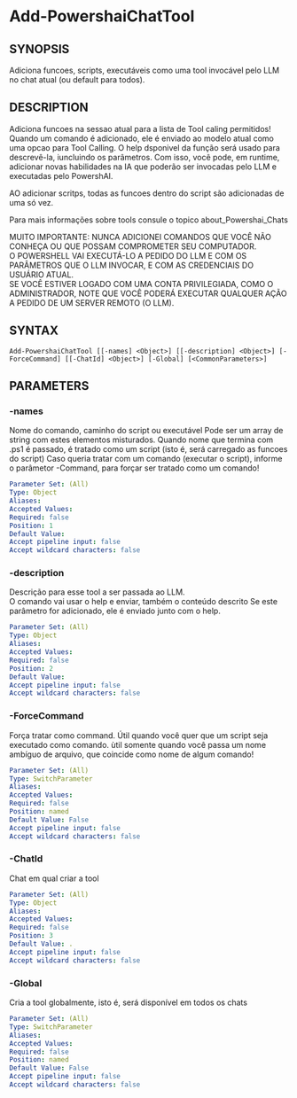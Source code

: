 ﻿---
external help file: powershai-help.xml
schema: 2.0.0
powershai: true
---

# Add-PowershaiChatTool

## SYNOPSIS <!--!= @#Synop !-->
Adiciona funcoes, scripts, executáveis como uma tool invocável pelo LLM no chat atual (ou default para todos).

## DESCRIPTION <!--!= @#Desc !-->
Adiciona funcoes na sessao atual para a lista de Tool caling permitidos!
Quando um comando é adicionado, ele é enviado ao modelo atual como uma opcao para Tool Calling.
O help dsponivel da função será usado para descrevê-la, iuncluindo os parâmetros.
Com isso, você pode, em runtime, adicionar novas habilidades na IA que poderão ser invocadas pelo LLM e executadas pelo PowershAI.  

AO adicionar scritps, todas as funcoes dentro do script são adicionadas de uma só vez.

Para mais informações sobre tools consule o topico about_Powershai_Chats

MUITO IMPORTANTE: 
NUNCA ADICIONEI COMANDOS QUE VOCÊ NÃO CONHEÇA OU QUE POSSAM COMPROMETER SEU COMPUTADOR.  
O POWERSHELL VAI EXECUTÁ-LO A PEDIDO DO LLM E COM OS PARÂMETROS QUE O LLM INVOCAR, E COM AS CREDENCIAIS DO USUÁRIO ATUAL.  
SE VOCÊ ESTIVER LOGADO COM UMA CONTA PRIVILEGIADA, COMO O ADMINISTRADOR, NOTE QUE VOCÊ PODERÁ EXECUTAR QUALQUER AÇÃO A PEDIDO DE UM SERVER REMOTO (O LLM).

## SYNTAX <!--!= @#Syntax !-->

```
Add-PowershaiChatTool [[-names] <Object>] [[-description] <Object>] [-ForceCommand] [[-ChatId] <Object>] [-Global] [<CommonParameters>]
```

## PARAMETERS <!--!= @#Params !-->

### -names
Nome do comando, caminho do script ou executável
Pode ser um array de string com estes elementos misturados.
Quando nome que termina com .ps1 é passado, é tratado como um script (isto é, será carregado as funcoes do script)
Caso queria tratar com um comando (executar o script), informe o parâmetor -Command, para forçar ser tratado como um comando!

```yml
Parameter Set: (All)
Type: Object
Aliases: 
Accepted Values: 
Required: false
Position: 1
Default Value: 
Accept pipeline input: false
Accept wildcard characters: false
```

### -description
Descrição para esse tool a ser passada ao LLM.  
O comando vai usar o help e enviar, também o conteúdo descrito
Se este parâmetro for adicionado, ele é enviado junto com o help.

```yml
Parameter Set: (All)
Type: Object
Aliases: 
Accepted Values: 
Required: false
Position: 2
Default Value: 
Accept pipeline input: false
Accept wildcard characters: false
```

### -ForceCommand
Força tratar como command. Útil quando você quer que um script seja executado como comando.
ùtil somente quando você passa um nome ambíguo de arquivo, que coincide como nome de algum comando!

```yml
Parameter Set: (All)
Type: SwitchParameter
Aliases: 
Accepted Values: 
Required: false
Position: named
Default Value: False
Accept pipeline input: false
Accept wildcard characters: false
```

### -ChatId
Chat em qual criar a tool

```yml
Parameter Set: (All)
Type: Object
Aliases: 
Accepted Values: 
Required: false
Position: 3
Default Value: .
Accept pipeline input: false
Accept wildcard characters: false
```

### -Global
Cria a tool globalmente, isto é, será disponível em todos os chats

```yml
Parameter Set: (All)
Type: SwitchParameter
Aliases: 
Accepted Values: 
Required: false
Position: named
Default Value: False
Accept pipeline input: false
Accept wildcard characters: false
```